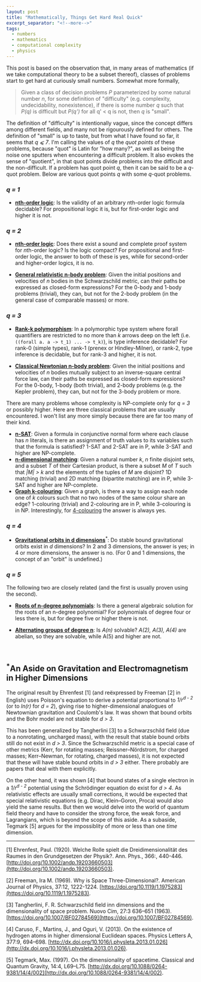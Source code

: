 ```yaml
---
layout: post
title: "Mathematically, Things Get Hard Real Quick"
excerpt_separator: "<!--more-->"
tags:
  - numbers
  - mathematics
  - computational complexity
  - physics
---
```


This post is based on the observation that, in many areas of mathematics (if we take computational theory to be a subset thereof), classes of problems start to get hard at curiously small numbers. <!--more--> Somewhat more formally,

> Given a class of decision problems _P_ parameterized by some natural number _n_, for some definition of "difficulty" (e.g. complexity, undecidability, nonexistence), if there is some number _q_ such that _P(q)_ is difficult but _P(q')_ for all q' < q is not, then _q_ is "small".

The definition of "difficulty" is intentionally vague, since the concept differs among different fields, and many not be rigourously defined for others. The definition of "small" is up to taste, but from what I have found so far, it seems that _q ⩽ 7_. I'm calling the values of _q_ the _quot points_ of these problems, because "quot" is Latin for "how many?", as well as being the noise one sputters when encountering a difficult problem. It also evokes the sense of "quotient", in that quot points divide problems into the difficult and the non-difficult. If a problem has quot point _q_, then it can be said to be a _q_-quot problem. Below are various quot points _q_ with some _q_-quot problems.

### _q = 1_

* [**nth-order logic**](https://en.wikipedia.org/wiki/Higher-order_logic): Is the validity of an arbitrary _n_​th-order logic formula decidable? For propositional logic it is, but for first-order logic and higher it is not.

### _q = 2_

* [**nth-order logic**](https://en.wikipedia.org/wiki/Higher-order_logic): Does there exist a sound and complete proof system for _n_​th-order logic? Is the logic compact? For propositional and first-order logic, the answer to both of these is yes, while for second-order and higher-order logics, it is no.

* [**General relativistic n-body problem**](https://en.wikipedia.org/wiki/Two-body_problem_in_general_relativity#Beyond_the_Schwarzschild_solution): Given the initial positions and velocities of _n_ bodies in the Schwarzschild metric, can their paths be expressed as closed-form expressions? For the 0-body and 1-body problems (trivial), they can, but not for the 2-body problem (in the general case of comparable masses) or more.

### _q = 3_

* [**Rank-k polymorphism**](https://en.wikipedia.org/wiki/Parametric_polymorphism#Higher-ranked_polymorphism): In a polymorphic type system where forall quantifiers are restricted to no more than _k_ arrows deep on the left (i.e. `((forall a. a -> t_1) ... -> t_k)`), is type inference decidable? For rank-0 (simple types), rank-1 (prenex or Hindley-Milner), or rank-2, type inference is decidable, but for rank-3 and higher, it is not.

* [**Classical Newtonian n-body problem**](https://en.wikipedia.org/wiki/N-body_problem): Given the initial positions and velocities of _n_ bodies mutually subject to an inverse-square central force law, can their paths be expressed as closed-form expressions? For the 0-body, 1-body (both trivial), and 2-body problems (e.g. the Kepler problem), they can, but not for the 3-body problem or more.

There are many problems whose complexity is NP-complete only for _q = 3_ or possibly higher. Here are three classical problems that are usually encountered. I won't list any more simply because there are far too many of their kind.

* [**n-SAT**](https://en.wikipedia.org/wiki/Boolean_satisfiability_problem): Given a formula in conjunctive normal form where each clause has _n_ literals, is there an assignment of truth values to its variables such that the formula is satisfied? 1-SAT and 2-SAT are in P, while 3-SAT and higher are NP-complete.
* [**n-dimensional matching**](https://en.wikipedia.org/wiki/3-dimensional_matching): Given a natural number _k_, _n_ finite disjoint sets, and a subset _T_ of their Cartesian product, is there a subset _M_ of _T_ such that _\|M\| > k_ and the elements of the tuples of _M_ are disjoint? 1D matching (trivial) and 2D matching (bipartite matching) are in P, while 3-SAT and higher are NP-complete.
* [**Graph k-colouring**](https://en.wikipedia.org/wiki/Graph_coloring): Given a graph, is there a way to assign each node one of _k_ colours such that no two nodes of the same colour share an edge? 1-colouring (trivial) and 2-colouring are in P, while 3-colouring is in NP. Interestingly, for [4-colouring](https://en.wikipedia.org/wiki/Four_color_theorem) the answer is always yes.

### _q = 4_

* [**Gravitational orbits in d dimensions**](https://en.wikipedia.org/wiki/Anthropic_principle#Dimensions_of_spacetime)<sup>*</sup>: Do stable bound gravitational orbits exist in _d_ dimensions? In 2 and 3 dimensions, the answer is yes; in 4 or more dimensions, the answer is no. (For 0 and 1 dimensions, the concept of an "orbit" is undefined.)

### _q = 5_

The following two are closely related (and the first is usually proven using the second).

* [**Roots of n-degree polynomials**](https://en.wikipedia.org/wiki/Abel%E2%80%93Ruffini_theorem): Is there a general algebraic solution for the roots of an n-degree polynomial? For polynomials of degree four or less there is, but for degree five or higher there is not.

* [**Alternating groups of degree n**](https://en.wikipedia.org/wiki/Alternating_group): Is _A(n)_ solvable? _A(2), A(3), A(4)_ are abelian, so they are solvable, while A(5) and higher are not.

<br>

## <sup>*</sup>An Aside on Gravitation and Electromagnetism in Higher Dimensions

The original result by Ehrenfest [1] (and reëxpressed by Freeman [2] in English) uses Poisson's equation to derive a potential proportional to _1/r<sup>d - 2</sup>_ (or to _ln(r)_ for _d = 2_), giving rise to higher-dimensional analogues of Newtownian gravitation and Coulomb's law. It was shown that bound orbits and the Bohr model are not stable for _d > 3_.

This has been generalized by Tangherlini [3] to a Schwarzschild field (due to a nonrotating, uncharged mass), with the result that stable bound orbits still do not exist in _d > 3_. Since the Schwarzschild metric is a special case of other metrics (Kerr, for rotating masses; Reissner–Nördstrom, for charged masses; Kerr–Newman, for rotating, charged masses), it is not expected that these will have stable bound orbits in _d > 3_ either. There probably are papers that deal with them explicitly.

On the other hand, it was shown [4] that bound states of a single electron in a _1/r<sup>d - 2</sup>_ potential using the Schrödinger equation do exist for _d > 4_. As relativistic effects are usually small corrections, it would be expected that special relativistic equations (e.g. Dirac, Klein–Goron, Proca) would also yield the same results. But then we would delve into the world of quantum field theory and have to consider the strong force, the weak force, and Lagrangians, which is beyond the scope of this aside. As a subaside, Tegmark [5] argues for the impossiblity of more or less than one _time_ dimension.

<hr>

[1] Ehrenfest, Paul. (1920). Welche Rolle spielt die Dreidimensionalität des Raumes in den Grundgesetzen der Physik?. Ann. Phys., 366:, 440-446. [http://doi.org/10.1002/andp.19203660503](http://doi.org/10.1002/andp.19203660503).

[2] Freeman, Ira M. (1969). Why is Space Three-Dimensional?. American Journal of Physics, 37:12, 1222-1224. [https://doi.org/10.1119/1.1975283](https://doi.org/10.1119/1.1975283).

[3] Tangherlini, F. R. Schwarzschild field inn dimensions and the dimensionality of space problem. Nuovo Cim, 27:3 636–651 (1963). [https://doi.org/10.1007/BF02784569](https://doi.org/10.1007/BF02784569).

[4] Caruso, F., Martins, J., and Oguri, V. (2013). On the existence of hydrogen atoms in higher dimensional Euclidean spaces. Physics Letters A, 377:9, 694–698. [http://dx.doi.org/10.1016/j.physleta.2013.01.026](http://dx.doi.org/10.1016/j.physleta.2013.01.026).

[5] Tegmark, Max. (1997). On the dimensionality of spacetime. Classical and Quantum Gravity, 14:4, L69–L75. [http://dx.doi.org/10.1088/0264-9381/14/4/002](http://dx.doi.org/10.1088/0264-9381/14/4/002).